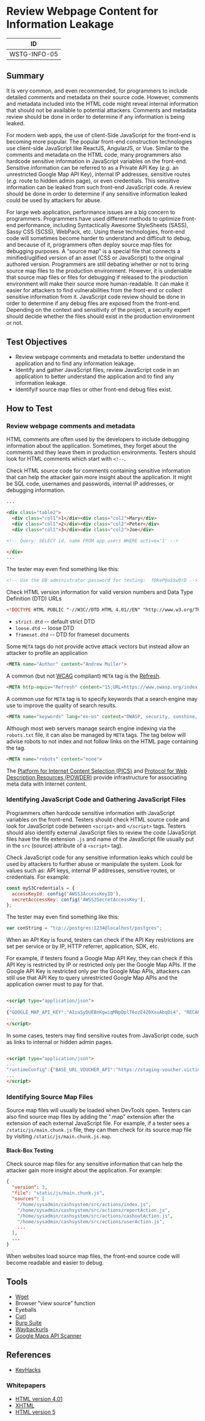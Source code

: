 # Review Webpage Content for Information Leakage

|ID          |
|------------|
|WSTG-INFO-05|

## Summary

It is very common, and even recommended, for programmers to include detailed comments and metadata on their source code. However, comments and metadata included into the HTML code might reveal internal information that should not be available to potential attackers. Comments and metadata review should be done in order to determine if any information is being leaked.

For modern web apps, the use of client-Side JavaScript for the front-end is becoming more popular. The popular front-end construction technologies use client-side JavaScript like ReactJS, AngularJS, or Vue.  Similar to the comments and metadata on the HTML code, many programmers also hardcode sensitive information in JavaScript variables on the front-end. Sensitive information can be referred to as a Private API Key (*e.g.* an unrestricted Google Map API Key), internal IP addresses, sensitive routes (*e.g.* route to hidden admin page), or even credentials. This sensitive information can be leaked from such front-end JavaScript code. A review should be done in order to determine if any sensitive information leaked could be used by attackers for abuse.

For large web application, performance issues are a big concern to programmers. Programmers have used different methods to optimize front-end performance, including Syntactically Awesome StyleSheets (SASS), Sassy CSS (SCSS), WebPack, etc. Using these technologies, front-end code will sometimes become harder to understand and difficult to debug, and because of it, programmers often deploy source map files for debugging purposes. A “source map” is a special file that connects a minified/uglified version of an asset (CSS or JavaScript) to the original authored version. Programmers are still debating whether or not to bring source map files to the production environment. However, it is undeniable that source map files or files for debugging if released to the production environment will make their source more human-readable. It can make it easier for attackers to find vulnerabilities from the front-end or collect sensitive information from it. JavaScript code review should be done in order to determine if any debug files are exposed from the front-end. Depending on the context and sensitivity of the project, a security expert should decide whether the files should exist in the production environment or not.

## Test Objectives

* Review webpage comments and metadata to better understand the application and to find any information leakage.
* Identify and gather JavaScript files, review JavaScript code in an application to better understand the application and to find any information leakage.
* Identifyif source map files or other front-end debug files exist.

## How to Test

### Review webpage comments and metadata

HTML comments are often used by the developers to include debugging information about the application. Sometimes, they forget about the comments and they leave them in production environments. Testers should look for HTML comments which start with `<!--`.

Check HTML source code for comments containing sensitive information that can help the attacker gain more insight about the application. It might be SQL code, usernames and passwords, internal IP addresses, or debugging information.

```html
...

<div class="table2">
  <div class="col1">1</div><div class="col2">Mary</div>
  <div class="col1">2</div><div class="col2">Peter</div>
  <div class="col1">3</div><div class="col2">Joe</div>

<!-- Query: SELECT id, name FROM app.users WHERE active='1' -->

</div>
...
```

The tester may even find something like this:

```html
<!-- Use the DB administrator password for testing:  f@keP@a$$w0rD -->
```

Check HTML version information for valid version numbers and Data Type Definition (DTD) URLs

```html
<!DOCTYPE HTML PUBLIC "-//W3C//DTD HTML 4.01//EN" "http://www.w3.org/TR/html4/strict.dtd">
```

* `strict.dtd` -- default strict DTD
* `loose.dtd` -- loose DTD
* `frameset.dtd` -- DTD for frameset documents

Some `META` tags do not provide active attack vectors but instead allow an attacker to profile an application

```html
<META name="Author" content="Andrew Muller">
```

A common (but not [WCAG](https://www.w3.org/WAI/standards-guidelines/wcag/) compliant) `META` tag is the [Refresh](https://en.wikipedia.org/wiki/Meta_refresh).

```html
<META http-equiv="Refresh" content="15;URL=https://www.owasp.org/index.html">
```

A common use for `META` tag is to specify keywords that a search engine may use to improve the quality of search results.

```html
<META name="keywords" lang="en-us" content="OWASP, security, sunshine, lollipops">
```

Although most web servers manage search engine indexing via the `robots.txt` file, it can also be managed by `META` tags. The tag below will advise robots to not index and not follow links on the HTML page containing the tag.

```html
<META name="robots" content="none">
```

The [Platform for Internet Content Selection (PICS)](https://www.w3.org/PICS/) and [Protocol for Web Description Resources (POWDER)](https://www.w3.org/2007/powder/) provide infrastructure for associating meta data with Internet content.

### Identifying JavaScript Code and Gathering JavaScript Files

Programmers often hardcode sensitive information with JavaScript variables on the front-end. Testers should check HTML source code and look for JavaScript code between `<script>` and `</script>` tags. Testers should also identify external JavaScript files to review the code (JavaScript files have the file extension `.js` and name of the JavaScript file usually put in the `src` (source) attribute of a `<script>` tag).

Check JavaScript code for any sensitive information leaks which could be used by attackers to further abuse or manipulate the system. Look for values such as: API keys, internal IP addresses, sensitive routes, or credentials. For example:

```javascript
const myS3Credentials = {
  accessKeyId: config('AWSS3AccessKeyID'),
  secretAcccessKey: config('AWSS3SecretAccessKey'),
};
```

The tester may even find something like this:

```javascript
var conString = "tcp://postgres:1234@localhost/postgres";
```

When an API Key is found, testers can check if the API Key restrictions are set per service or by IP, HTTP referrer, application, SDK, etc.

For example, if testers found a Google Map API Key, they can check if this API Key is restricted by IP or restricted only per the Google Map APIs. If the Google API Key is restricted only per the Google Map APIs, attackers can still use that API Key to query unrestricted Google Map APIs and the application owner must to pay for that.

```html

<script type="application/json">
...
{"GOOGLE_MAP_API_KEY":"AIzaSyDUEBnKgwiqMNpDplT6ozE4Z0XxuAbqDi4", "RECAPTCHA_KEY":"6LcPscEUiAAAAHOwwM3fGvIx9rsPYUq62uRhGjJ0"}
...
</script>
```

In some cases, testers may find sensitive routes from JavaScript code, such as links to internal or hidden admin pages.

```html

<script type="application/json">
...
"runtimeConfig":{"BASE_URL_VOUCHER_API":"https://staging-voucher.victim.net/api", "BASE_BACKOFFICE_API":"https://10.10.10.2/api", "ADMIN_PAGE":"/hidden_administrator"}
...
</script>
```

### Identifying Source Map Files

Source map files will usually be loaded when DevTools open. Testers can also find source map files by adding the ".map" extension after the extension of each external JavaScript file. For example, if a tester sees a `/static/js/main.chunk.js` file, they can then check for its source map file by visiting `/static/js/main.chunk.js.map`.

#### Black-Box Testing

Check source map files for any sensitive information that can help the attacker gain more insight about the application. For example:

```json
{
  "version": 3,
  "file": "static/js/main.chunk.js",
  "sources": [
    "/home/sysadmin/cashsystem/src/actions/index.js",
    "/home/sysadmin/cashsystem/src/actions/reportAction.js",
    "/home/sysadmin/cashsystem/src/actions/cashoutAction.js",
    "/home/sysadmin/cashsystem/src/actions/userAction.js",
    ...
  ],
  ...
}
```

When websites load source map files, the front-end source code will become readable and easier to debug.

## Tools

* [Wget](https://www.gnu.org/software/wget/wget.html)
* Browser “view source” function
* Eyeballs
* [Curl](https://curl.haxx.se/)
* [Burp Suite](https://portswigger.net/burp)
* [Waybackurls](https://github.com/tomnomnom/waybackurls)
* [Google Maps API Scanner](https://github.com/ozguralp/gmapsapiscanner/)

## References

* [KeyHacks](https://github.com/streaak/keyhacks)

### Whitepapers

* [HTML version 4.01](https://www.w3.org/TR/1999/REC-html401-19991224)
* [XHTML](https://www.w3.org/TR/2010/REC-xhtml-basic-20101123/)
* [HTML version 5](https://www.w3.org/TR/html5/)
